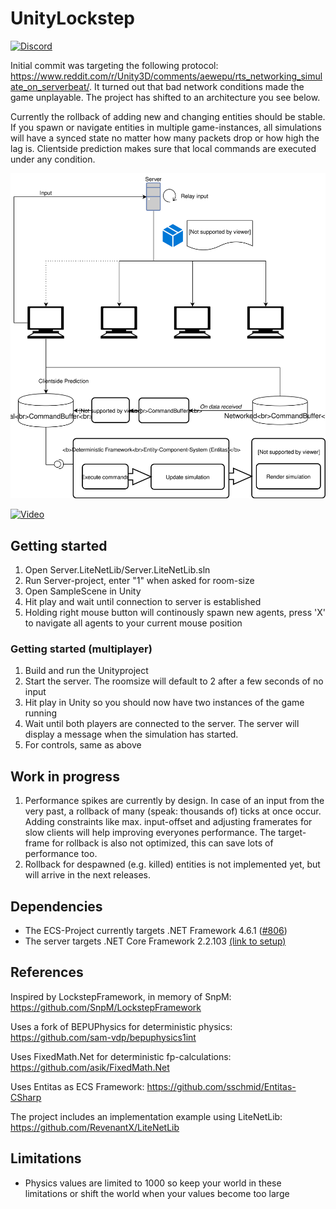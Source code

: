 # UnityLockstep

[![Discord](https://img.shields.io/discord/413156098993029120.svg)](https://discord.gg/F9hJhcX) 

Initial commit was targeting the following protocol: https://www.reddit.com/r/Unity3D/comments/aewepu/rts_networking_simulate_on_serverbeat/. It turned out that bad network conditions made the game unplayable. The project has shifted to an architecture you see below. 

Currently the rollback of adding new and changing entities should be stable. If you spawn or navigate entities in multiple game-instances, all simulations will have a synced state no matter how many packets drop or how high the lag is. Clientside prediction makes sure that local commands are executed under any condition.

![Overview](/Docs/Overview.svg "Overview")

[![Video](http://img.youtube.com/vi/fDrSTzMjxbQ/0.jpg)](https://youtu.be/fDrSTzMjxbQ "UnityLockstep")

## Getting started

1. Open Server.LiteNetLib/Server.LiteNetLib.sln
2. Run Server-project, enter "1" when asked for room-size
3. Open SampleScene in Unity
4. Hit play and wait until connection to server is established
5. Holding right mouse button will continously spawn new agents, press 'X' to navigate all agents to your current mouse position
   
### Getting started (multiplayer)
1. Build and run the Unityproject
2. Start the server. The roomsize will default to 2 after a few seconds of no input
3. Hit play in Unity so you should now have two instances of the game running
4. Wait until both players are connected to the server. The server will display a message when the simulation has started.
5. For controls, same as above

## Work in progress
1. Performance spikes are currently by design. In case of an input from the very past, a rollback of many (speak: thousands of) ticks at once occur. Adding constraints like max. input-offset and adjusting framerates for slow clients will help improving everyones performance. The target-frame for rollback is also not optimized, this can save lots of performance too.
1. Rollback for despawned (e.g. killed) entities is not implemented yet, but will arrive in the next releases.

## Dependencies

- The ECS-Project currently targets .NET Framework 4.6.1 ([#806](https://github.com/sschmid/Entitas-CSharp/issues/806#issuecomment-429578569))
- The server targets .NET Core Framework 2.2.103 [(link to setup)](https://dotnet.microsoft.com/download/thank-you/dotnet-sdk-2.2.103-windows-x64-installer)

## References

Inspired by LockstepFramework, in memory of SnpM:
<https://github.com/SnpM/LockstepFramework>

Uses a fork of BEPUPhysics for deterministic physics:
<https://github.com/sam-vdp/bepuphysics1int>

Uses FixedMath.Net for deterministic fp-calculations:
<https://github.com/asik/FixedMath.Net>

Uses Entitas as ECS Framework:
<https://github.com/sschmid/Entitas-CSharp>

The project includes an implementation example using LiteNetLib:
<https://github.com/RevenantX/LiteNetLib>

## Limitations

- Physics values are limited to 1000 so keep your world in these limitations or shift the world when your values become too large
